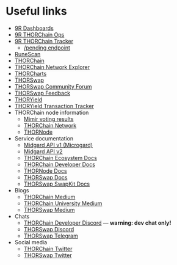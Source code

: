 # Useful links

- [9R Dashboards]
- [9R THORChain Ops]
- [9R THORChain Tracker]
  - [/pending endpoint]
- [RuneScan]
- [THORChain]
- [THORChain Network Explorer]
- [THORCharts]
- [THORSwap]
- [THORSwap Community Forum]
- [THORSwap Feedback]
- [THORYield]
- [THORYield Transaction Tracker]
- THORChain node information
  - [Mimir voting results]
  - [THORChain Network]
  - [THORNode]
- Service documentation
  - [Midgard API v1 (Microgard)]
  - [Midgard API v2]
  - [THORChain Ecosystem Docs]
  - [THORChain Developer Docs]
  - [THORNode Docs]
  - [THORSwap Docs]
  - [THORSwap SwapKit Docs]
- Blogs
  - [THORChain Medium]
  - [THORChain University Medium]
  - [THORSwap Medium]
- Chats
  - [THORChain Developer Discord] &mdash; **warning: dev chat only!**
  - [THORSwap Discord]
  - [THORSwap Telegram]
- Social media
  - [THORChain Twitter]
  - [THORSwap Twitter]

[9R Dashboards]: https://dashboards.ninerealms.com/
[9R THORChain Ops]: https://ops.ninerealms.com/
[9R THORChain Tracker]: https://track.ninerealms.com/
[/pending endpoint]: https://track.ninerealms.com/pending
[Midgard API v1 (Microgard)]: https://mu.thorswap.net/doc
[Midgard API v2]: https://midgard.ninerealms.com/v2/doc
[Mimir voting results]: https://ops.ninerealms.com/mimir
[RuneScan]: https://runescan.io/
[THORChain]: https://thorchain.org/
[THORChain Ecosystem Docs]: https://docs.thorchain.org/
[THORChain Developer Discord]: https://discord.gg/tW64BraTnX
[THORChain Developer Docs]: https://dev.thorchain.org/
[THORChain Medium]: https://thorchain.medium.com/
[THORChain Network]: https://thorchain.network/nodes/
[THORChain Network Explorer]: https://thorchain.net/dashboard
[THORChain University Medium]: https://crypto-university.medium.com/
[THORChain Twitter]: https://twitter.com/THORChain
[THORCharts]: https://thorcharts.org/
[THORNode]: https://thornode.network/
[THORNode Docs]: https://thornode.ninerealms.com/thorchain/doc
[THORSwap]: https://www.thorswap.finance/
[THORSwap Community Forum]: https://forum.thorswap.finance/
[THORSwap Medium]: https://thorswap.medium.com/
[THORSwap Discord]: https://discord.gg/ST2hfVB5
[THORSwap Docs]: https://docs.thorswap.finance/
[THORSwap Feedback]: https://thorswap.canny.io/
[THORSwap SwapKit Docs]: https://docs.thorswap.finance/swapkit-docs
[THORSwap Telegram]: https://t.me/thorswap_ann
[THORSwap Twitter]: https://twitter.com/thorswap
[THORYield]: https://thoryield.com/
[THORYield Transaction Tracker]: https://app.thoryield.com/tx_tracker
